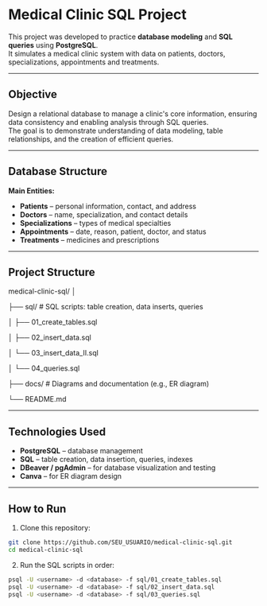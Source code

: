 # Medical Clinic SQL Project

This project was developed to practice **database modeling** and **SQL queries** using **PostgreSQL**.  
It simulates a medical clinic system with data on patients, doctors, specializations, appointments and treatments.

---

## Objective

Design a relational database to manage a clinic's core information, ensuring data consistency and enabling analysis through SQL queries.  
The goal is to demonstrate understanding of data modeling, table relationships, and the creation of efficient queries.

---

## Database Structure

**Main Entities:**
- **Patients** – personal information, contact, and address  
- **Doctors** – name, specialization, and contact details  
- **Specializations** – types of medical specialties  
- **Appointments** – date, reason, patient, doctor, and status
- **Treatments** – medicines and prescriptions

---

## Project Structure
medical-clinic-sql/
│

├── sql/ # SQL scripts: table creation, data inserts, queries

│ ├── 01_create_tables.sql

│ ├── 02_insert_data.sql

│ └── 03_insert_data_II.sql

│ └── 04_queries.sql

├── docs/ # Diagrams and documentation (e.g., ER diagram)

└── README.md


---

## Technologies Used

- **PostgreSQL** – database management  
- **SQL** – table creation, data insertion, queries, indexes  
- **DBeaver / pgAdmin** – for database visualization and testing  
- **Canva** – for ER diagram design  

---

## How to Run

1. Clone this repository:  
```bash
git clone https://github.com/SEU_USUARIO/medical-clinic-sql.git
cd medical-clinic-sql
```

2. Run the SQL scripts in order:
```bash
psql -U <username> -d <database> -f sql/01_create_tables.sql
psql -U <username> -d <database> -f sql/02_insert_data.sql
psql -U <username> -d <database> -f sql/03_queries.sql
```
